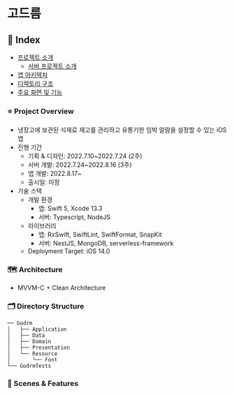 # 고드름

## 🔖 Index

- [프로젝트 소개](#%EF%B8%8F-project-overview)
  - [서버 프로젝트 소개](https://github.com/SongTaehwan/godrm-server#%EF%B8%8F-introduction)
- [앱 아키텍처](#-architecture)
- [디렉토리 구조](#-directory-structure)
- [주요 화면 및 기능](#-scenes--features)

### ⭐️ Project Overview

- 냉장고에 보관된 식재료 재고를 관리하고 유통기한 임박 알람을 설정할 수 있는 iOS 앱
- 진행 기간
  - 기획 & 디자인: 2022.7.10~2022.7.24 (2주)
  - 서버 개발: 2022.7.24~2022.8.16 (3주)
  - 앱 개발: 2022.8.17~
  - 출시일: 미정
- 기술 스택
  - 개발 환경
    - 앱: Swift 5, Xcode 13.3
    - 서버: Typescript, NodeJS
  - 라이브러리
    - 앱: RxSwift, SwiftLint, SwiftFormat, SnapKit
    - 서버: NestJS, MongoDB, serverless-framework
  - Deployment Target: iOS 14.0

### 🗺 Architecture
- MVVM-C + Clean Architecture


### 🗂 Directory Structure

```
── Godrm
│   ├── Application
│   ├── Data
│   ├── Domain
│   ├── Presentation
│   └── Resource
│       └── Font
└── GodrmTests
```

### 🌠 Scenes & Features
